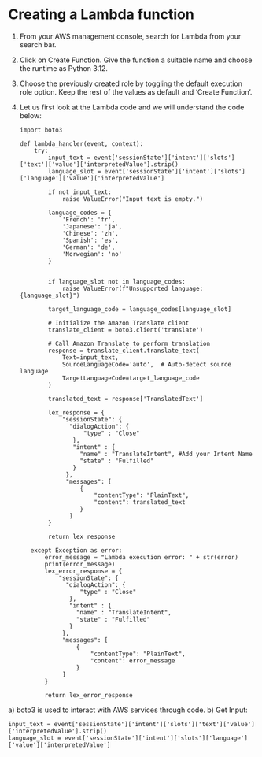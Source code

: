 # Creating a Lambda function
1. From your AWS management console, search for Lambda from your search bar.
2. Click on Create Function. Give the function a suitable name and choose the runtime as Python 3.12.
3. Choose the previously created role by toggling the default execution role option. Keep the rest of the values as default and ‘Create Function’.
4. Let us first look at the Lambda code and we will understand the code below:

   ```
   import boto3

   def lambda_handler(event, context):
       try:
           input_text = event['sessionState']['intent']['slots']['text']['value']['interpretedValue'].strip()
           language_slot = event['sessionState']['intent']['slots']['language']['value']['interpretedValue']

           if not input_text:
               raise ValueError("Input text is empty.")

           language_codes = {
               'French': 'fr',
               'Japanese': 'ja',
               'Chinese': 'zh',
               'Spanish': 'es',
               'German': 'de',
               'Norwegian': 'no'
           }


           if language_slot not in language_codes:
               raise ValueError(f"Unsupported language: {language_slot}")

           target_language_code = language_codes[language_slot]

           # Initialize the Amazon Translate client
           translate_client = boto3.client('translate')

           # Call Amazon Translate to perform translation
           response = translate_client.translate_text(
               Text=input_text,
               SourceLanguageCode='auto',  # Auto-detect source language
               TargetLanguageCode=target_language_code
           )

           translated_text = response['TranslatedText']

           lex_response = {
               "sessionState": {
                 "dialogAction": {
                     "type" : "Close"
                  },
                  "intent" : {
                    "name" : "TranslateIntent", #Add your Intent Name
                    "state" : "Fulfilled"
                  }
                },
                "messages": [
                    {
                        "contentType": "PlainText",
                        "content": translated_text
                    }
                 ]
           }

           return lex_response

      except Exception as error:
          error_message = "Lambda execution error: " + str(error)
          print(error_message)
          lex_error_response = {
              "sessionState": {
                "dialogAction": {
                    "type" : "Close"
                 },
                 "intent" : {
                   "name" : "TranslateIntent",
                   "state" : "Fulfilled"
                 }
               },
               "messages": [
                   {
                       "contentType": "PlainText",
                       "content": error_message
                   }
               ]
          }

          return lex_error_response
    ```
a) boto3 is used to interact with AWS services through code.
b) Get Input:
   ```
   input_text = event['sessionState']['intent']['slots']['text']['value']['interpretedValue'].strip()
   language_slot = event['sessionState']['intent']['slots']['language']['value']['interpretedValue']
```





